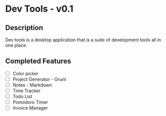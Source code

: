 # Dev Tools - v0.1

## Description
Dev tools is a desktop application that is a suite of development tools all in one place.

## Completed Features
- [ ] Color picker
- [ ] Project Generator - Grunt
- [ ] Notes - Markdown
- [ ] Time Tracker
- [ ] Todo List
- [ ] Pomodoro Timer
- [ ] Invoice Manager
